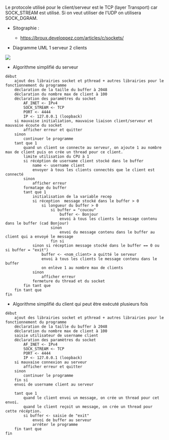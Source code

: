Le protocole utilisé pour le client/serveur est le TCP (layer Transport) car SOCK_STREAM est utilisé. Si on veut utiliser de l'UDP on utilisera SOCK_DGRAM.

- Sitographie :
	- https://broux.developpez.com/articles/c/sockets/

- Diagramme UML 1 serveur 2 clients

![](https://i.imgur.com/RmFrXmB.png)

- Algorithme simplifié du serveur

```
début
	ajout des librairies socket et pthread + autres librairies pour le fonctionnement du programme
	déclaration de la taille du buffer à 2048
	déclaration du nombre max de client à 100
	déclaration des paramètres du socket
		AF_INET <- IPv4
		SOCK_STREAM <- TCP
		PORT <- 4444
		IP <- 127.0.0.1 (loopback)
	si mauvaise initialiation, mauvaise liaison client/serveur et mauvaise écoute du socket
		afficher erreur et quitter
	sinon
		continuer le programme
	tant que 1
		quand un client se connecte au serveur, on ajoute 1 au nombre max de client puis on crée un thread pour ce client.
		limite utilisation du CPU à 1
		si récéption de username client stocké dans le buffer
			name <- username client
			envoyer à tous les clients connectés que le client est connecté
		sinon
			afficher erreur
		formatage du buffer
		tant que 1
			initialisation de la variable recep
			si réception  message stocké dans le buffer > 0
				si longueur du buffer > 0
					si buffer = "coucou"
						buffer <- Bonjour
						envoi à tous les clients le message contenu dans le buffer (cad Bonjour)
					sinon
						envoi du message contenu dans le buffer au client qui a envoyé le message
					fin si
			sinon si réception message stocké dans le buffer == 0 ou si buffer = "exit")
				buffer <- <nom_client> a quitté le serveur
				envoi à tous les clients le message contenu dans le buffer
				on enlève 1 au nombre max de clients
			sinon 
				afficher erreur
			fermeture du thread et du socket
		fin tant que
	fin tant que
fin
```
- Algorithme simplifié du client qui peut être exécuté plusieurs fois

```
début
	ajout des librairies socket et pthread + autres librairies pour le fonctionnement du programme
	déclaration de la taille du buffer à 2048
	déclaration du nombre max de client à 100
	saisie utilisateur de username client
	déclaration des paramètres du socket
		AF_INET <- IPv4
		SOCK_STREAM <- TCP
		PORT <- 4444
		IP <- 127.0.0.1 (loopback)
	si mauvaise connexion au serveur
		afficher erreur et quitter
	sinon
		continuer le programme
	fin si
	envoi de username client au serveur
	
	tant que 1
		quand le client envoi un message, on crée un thread pour cet envoi.
		quand le client reçoit un message, on crée un thread pour cette récéption.
		si buffer <- saisie de "exit"
			envoi de buffer au serveur
			arrêter le programme
	fin tant que
fin
```

